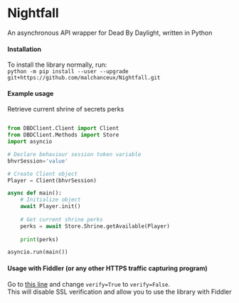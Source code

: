 # Nightfall
An asynchronous API wrapper for Dead By Daylight, written in Python

#### Installation
To install the library normally, run:  
`python -m pip install --user --upgrade git+https://github.com/malchanceux/Nightfall.git`

#### Example usage

Retrieve current shrine of secrets perks
```python

from DBDClient.Client import Client
from DBDClient.Methods import Store
import asyncio

# Declare behaviour session token variable
bhvrSession='value'

# Create Client object
Player = Client(bhvrSession)

async def main():
    # Initialize object
    await Player.init()  
    
    # Get current shrine perks
    perks = await Store.Shrine.getAvailable(Player)  
    
    print(perks)

asyncio.run(main())
```

#### Usage with Fiddler (or any other HTTPS traffic capturing program)
Go to [this line](https://github.com/malchanceux/Nightfall/blob/13972a7fd11445bf7d6556e8b17baa7c045f2136/DBDClient/Request.py#L12) and change `verify=True` to `verify=False`.  
This will disable SSL verification and allow you to use the library with Fiddler